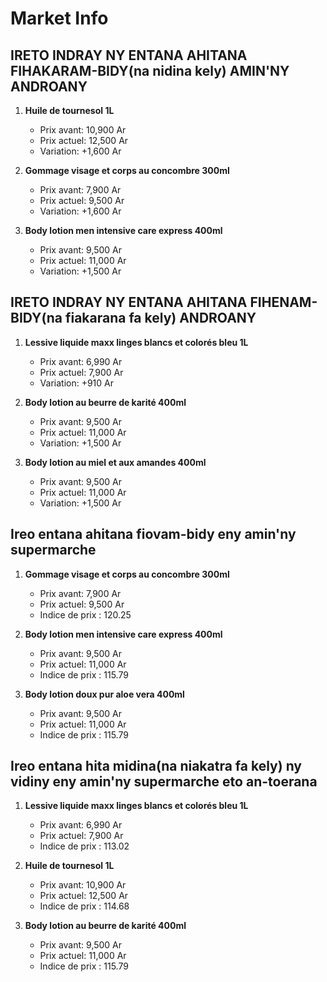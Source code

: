 # Market Info

## IRETO INDRAY NY ENTANA AHITANA FIHAKARAM-BIDY(na nidina kely) AMIN'NY ANDROANY

1. **Huile de tournesol 1L**
   - Prix avant: 10,900 Ar
   - Prix actuel: 12,500 Ar
   - Variation: +1,600 Ar

2. **Gommage visage et corps au concombre 300ml**
   - Prix avant: 7,900 Ar
   - Prix actuel: 9,500 Ar
   - Variation: +1,600 Ar

3. **Body lotion men intensive care express 400ml**
   - Prix avant: 9,500 Ar
   - Prix actuel: 11,000 Ar
   - Variation: +1,500 Ar

## IRETO INDRAY NY ENTANA AHITANA FIHENAM-BIDY(na fiakarana fa kely) ANDROANY

1. **Lessive liquide maxx linges blancs et colorés bleu 1L**
   - Prix avant: 6,990 Ar
   - Prix actuel: 7,900 Ar
   - Variation: +910 Ar

2. **Body lotion au beurre de karité 400ml**
   - Prix avant: 9,500 Ar
   - Prix actuel: 11,000 Ar
   - Variation: +1,500 Ar

3. **Body lotion au miel et aux amandes 400ml**
   - Prix avant: 9,500 Ar
   - Prix actuel: 11,000 Ar
   - Variation: +1,500 Ar

## Ireo entana ahitana fiovam-bidy eny amin'ny supermarche

1. **Gommage visage et corps au concombre 300ml**
   - Prix avant: 7,900 Ar
   - Prix actuel: 9,500 Ar
   - Indice de prix : 120.25

2. **Body lotion men intensive care express 400ml**
   - Prix avant: 9,500 Ar
   - Prix actuel: 11,000 Ar
   - Indice de prix : 115.79

3. **Body lotion doux pur aloe vera 400ml**
   - Prix avant: 9,500 Ar
   - Prix actuel: 11,000 Ar
   - Indice de prix : 115.79

## Ireo entana hita midina(na niakatra fa kely) ny vidiny eny amin'ny supermarche eto an-toerana

1. **Lessive liquide maxx linges blancs et colorés bleu 1L**
   - Prix avant: 6,990 Ar
   - Prix actuel: 7,900 Ar
   - Indice de prix : 113.02

2. **Huile de tournesol 1L**
   - Prix avant: 10,900 Ar
   - Prix actuel: 12,500 Ar
   - Indice de prix : 114.68

3. **Body lotion au beurre de karité 400ml**
   - Prix avant: 9,500 Ar
   - Prix actuel: 11,000 Ar
   - Indice de prix : 115.79

